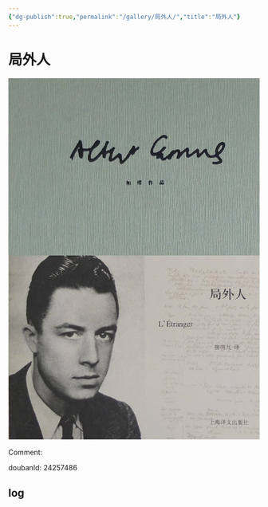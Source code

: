 ```yaml
---
{"dg-publish":true,"permalink":"/gallery/局外人/","title":"局外人"}
---
```



# 局外人

![image](https://raw.githubusercontent.com/hiraethecho/picx-images-hosting/master/picgo/20250529165105.webp)

Comment: 



doubanId: 24257486

## log


